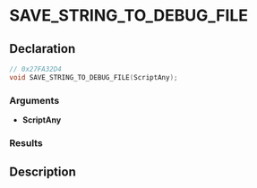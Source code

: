 # SAVE_STRING_TO_DEBUG_FILE

## Declaration
```cpp
// 0x27FA32D4
void SAVE_STRING_TO_DEBUG_FILE(ScriptAny);
```

### Arguments
- **ScriptAny**

### Results

## Description
